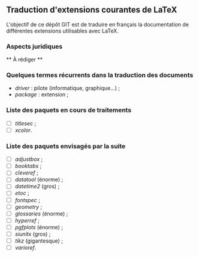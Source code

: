 ## Traduction d'extensions courantes de LaTeX

L'objectif de ce dépôt GIT est de traduire en français la documentation de différentes extensions utilisables avec LaTeX.

### Aspects juridiques

** À rédiger **

### Quelques termes récurrents dans la traduction des documents
- *driver* : pilote (informatique, graphique...) ;
- *package* : extension ;

### Liste des paquets en cours de traitements
- [ ] *titlesec* ;
- [ ] *xcolor*.

### Liste des paquets envisagés par la suite
- [ ] *adjustbox* ;
- [ ] *booktabs* ;
- [ ] *cleveref* ;
- [ ] *datatool* (énorme) ;
- [ ] *datetime2* (gros) ;
- [ ] *etoc* ;
- [ ] *fontspec* ;
- [ ] *geometry* ;
- [ ] *glossaries* (énorme) ;
- [ ] *hyperref* ;
- [ ] *pgfplots* (énorme) ;
- [ ] *siunitx* (gros) ;
- [ ] *tikz* (gigantesque) ;
- [ ] *varioref*.

